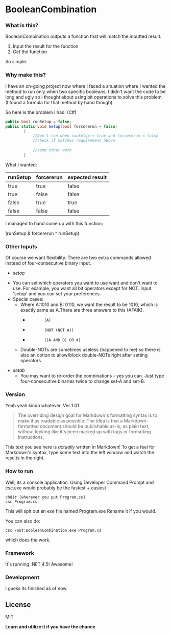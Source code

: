 # BooleanCombination

### What is this?

BooleanCombination outputs a function that will match the inputted result.

  1. Input the result for the function
  2. Get the function
  
So simple.


### Why make this?

I have an on-going project now where I faced a situation where I wanted the method to run only when two specific booleans. I didn't want the code to be long and ugly so I thought about using bit operations to solve this problem. (I found a formula for that method by hand though)

So here is the problem I had: (C#)

``` C#
public bool runSetup = false;
public static void Setup(bool forcererun = false)
        {
            //Don't run when runSetup = true and forcererun = false
            //check if matches requirement above
            
            //some other work
        }

```
What I wanted: 

| runSetup   | forcererun  | expected result|
| -----------|-------------| -------------- |
| true       |true         | false          |
| true       |false        | false          |
| false      |true         | true           |
| false      |false        | false          |
  

I managed to hand come up with this function:

(runSetup & forcererun ^ runSetup)

### Other Inputs

Of course we want flexibility. There are two extra commands allowed instead of four-consecutive binary input.

 - _setop_
  * You can set which operators you want to use want and don't want to use. For example, you want all bit operators except for NOT. Input 'setop' and you can set your preferences. 
  * Special cases: 
     * Where A:1010 and B: 0110, we want the result to be 1010, which is exactly same as A.There are three answers to this (AFAIK). 
          *            (A)
          *            (NOT (NOT A)) 
          *            ((A AND B) OR A) 
     * Double-NOTs are sometimes useless (happened to me) so there is also an option to allow/block double-NOTs right after setting operators
 - _setab_
    - You may want to re-order the combinations - yes you can. Just type four-consecutive binaries twice to change set-A and set-B.

### Version

Yeah yeah kinda whatever. 
Ver 1.01


> The overriding design goal for Markdown's
> formatting syntax is to make it as readable
> as possible. The idea is that a
> Markdown-formatted document should be
> publishable as-is, as plain text, without
> looking like it's been marked up with tags
> or formatting instructions.

This text you see here is *actually* written in Markdown! To get a feel for Markdown's syntax, type some text into the left window and watch the results in the right.


### How to run

Well, its a console application.
Using Developer Command Prompt and csc.exe would probably be the fastest + easiest

```
chdir [wherever you put Program.cs]
csc Program.cs
```
This will spit out an exe file named Program.exe
Rename it if you would. 

You can also do:
```
csc /out:BooleanCombination.exe Program.cs
```
which does the work.

### Framework

It's running .NET 4.5! Awesome!

### Development

I guess its finished as of now.

License
----
MIT

**Learn and utilize it if you have the chance**
